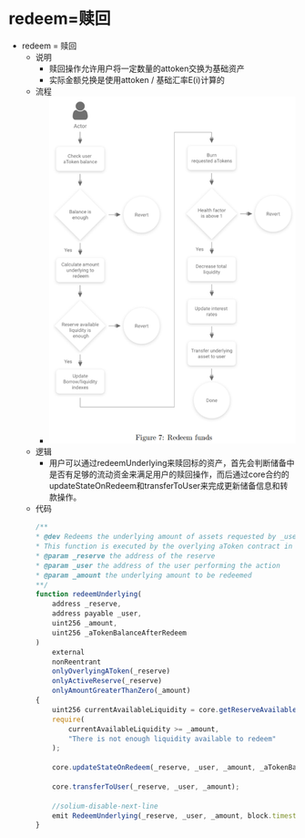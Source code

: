 # redeem=赎回

* redeem = 赎回 
  * 说明 
    * 赎回操作允许用户将一定数量的attoken交换为基础资产 
    * 实际金额兑换是使用attoken / 基础汇率E(i)计算的 
  * 流程
    * ![aave_process_redeem](../assets/img/aave_process_redeem.png)
  * 逻辑 
    * 用户可以通过redeemUnderlying来赎回标的资产，首先会判断储备中是否有足够的流动资金来满足用户的赎回操作，而后通过core合约的updateStateOnRedeem和transferToUser来完成更新储备信息和转款操作。 
  * 代码
    ```js
    /** 
    * @dev Redeems the underlying amount of assets requested by _user. 
    * This function is executed by the overlying aToken contract in response to a redeem action. 
    * @param _reserve the address of the reserve 
    * @param _user the address of the user performing the action 
    * @param _amount the underlying amount to be redeemed 
    **/ 
    function redeemUnderlying( 
        address _reserve, 
        address payable _user, 
        uint256 _amount, 
        uint256 _aTokenBalanceAfterRedeem 
    ) 
        external 
        nonReentrant 
        onlyOverlyingAToken(_reserve) 
        onlyActiveReserve(_reserve) 
        onlyAmountGreaterThanZero(_amount) 
    { 
        uint256 currentAvailableLiquidity = core.getReserveAvailableLiquidity(_reserve); 
        require( 
            currentAvailableLiquidity >= _amount, 
            "There is not enough liquidity available to redeem" 
        ); 

        core.updateStateOnRedeem(_reserve, _user, _amount, _aTokenBalanceAfterRedeem == 0); 

        core.transferToUser(_reserve, _user, _amount); 

        //solium-disable-next-line 
        emit RedeemUnderlying(_reserve, _user, _amount, block.timestamp); 
    } 
    ```
